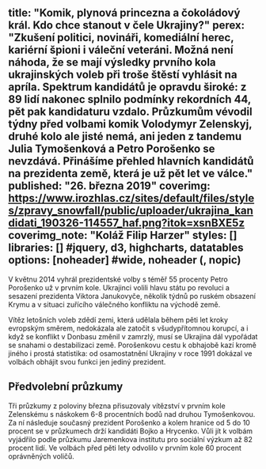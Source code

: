 title: "Komik, plynová princezna a čokoládový král. Kdo chce stanout v čele Ukrajiny?"
perex: "Zkušení politici, novináři, komediální herec, kariérní špioni i váleční veteráni. Možná není náhoda, že se mají výsledky prvního kola ukrajinských voleb při troše štěstí vyhlásit na apríla. Spektrum kandidátů je opravdu široké: z 89 lidí nakonec splnilo podmínky rekordních 44, pět pak kandidaturu vzdalo. Průzkumům vévodil týdny před volbami komik Volodymyr Zelenskyj, druhé kolo ale jisté nemá, ani jeden z tandemu Julia Tymošenková a Petro Porošenko se nevzdává. Přinášíme přehled hlavních kandidátů na prezidenta země, která je už pět let ve válce."
published: "26. března 2019"
coverimg: https://www.irozhlas.cz/sites/default/files/styles/zpravy_snowfall/public/uploader/ukrajina_kandidati_190326-114557_haf.png?itok=xsnBXE5z
coverimg_note: "Koláž Filip Harzer"
styles: []
libraries: [] #jquery, d3, highcharts, datatables
options: [noheader] #wide, noheader (, nopic)
---
V květnu 2014 vyhrál prezidentské volby s téměř 55 procenty Petro Porošenko už v prvním kole. Ukrajinci volili hlavu státu po revoluci a sesazení prezidenta Viktora Janukovyče, několik týdnů po ruském obsazení Krymu a v situaci zuřícího válečného konfliktu na východě země.

Vítěz letošních voleb zdědí zemi, která udělala během pěti let kroky evropským směrem, nedokázala ale zatočit s všudypřítomnou korupcí, a i když se konflikt v Donbasu změnil v zamrzlý, musí se Ukrajina dál vypořádat se snahami o destabilizaci země. Porošenkovu cestu k obhajobě kazí kromě jiného i prostá statistika: od osamostatnění Ukrajiny v roce 1991 dokázal ve volbách obhájit svou funkci jen jediný prezident.

<div id="kandidati"></div>
<p></p>

## Předvolební průzkumy
Tři průzkumy z poloviny března přisuzovaly vítězství v prvním kole Zelenskému s náskokem 6-8 procentních bodů nad druhou Tymošenkovou. Za ní následuje současný prezident Porošenko a kolem hranice od 5 do 10 procent se v průzkumech drží kandidáti Bojko a Hrycenko. Vůli jít k volbám vyjádřilo podle průzkumu Jaremenkova institutu pro sociální výzkum až 82 procent lidí. Ve volbách před pěti lety odvolilo v prvním kole 60 procent oprávněných voličů.

<div class="infogram-embed" data-id="_/DOQMMxcpNDQaBKJGLiUg" data-type="interactive" data-title="Průzkum: první kolo ukrajinských prezidentských voleb"></div><script>!function(e,t,s,i){var n="InfogramEmbeds",o=e.getElementsByTagName("script")[0],d=/^http:/.test(e.location)?"http:":"https:";if(/^\/{2}/.test(i)&&(i=d+i),window[n]&&window[n].initialized)window[n].process&&window[n].process();else if(!e.getElementById(s)){var r=e.createElement("script");r.async=1,r.id=s,r.src=i,o.parentNode.insertBefore(r,o)}}(document,0,"infogram-async","https://e.infogram.com/js/dist/embed-loader-min.js");</script>
